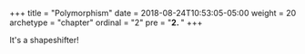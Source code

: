 +++
title = "Polymorphism"
date = 2018-08-24T10:53:05-05:00
weight = 20
archetype = "chapter"
ordinal = "2"
pre = "<b>2. </b>"
+++


It's a shapeshifter!
